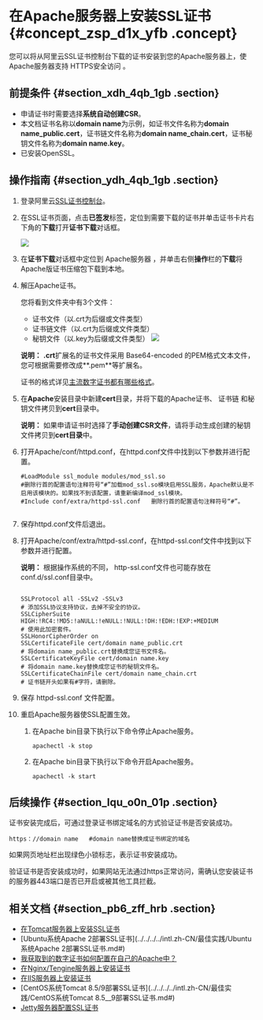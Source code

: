 # 在Apache服务器上安装SSL证书 {#concept_zsp_d1x_yfb .concept}

您可以将从阿里云SSL证书控制台下载的证书安装到您的Apache服务器上，使Apache服务器支持 HTTPS安全访问 。

## 前提条件 {#section_xdh_4qb_1gb .section}

-   申请证书时需要选择**系统自动创建CSR**。
-   本文档证书名称以**domain name**为示例，如证书文件名称为**domain name\_public.cert**，证书链文件名称为**domain name\_chain.cert**，证书秘钥文件名称为**domain name.key**。
-   已安装OpenSSL。

## 操作指南 {#section_ydh_4qb_1gb .section}

1.  登录阿里云[SSL证书控制台](https://yundunnext.console.aliyun.com/?spm=5176.2020520001.aliyun_sidebar.108.356a4bd3MLXFkb&p=cas#/overview/cn-hangzhou)。
2.  在SSL证书页面，点击**已签发**标签，定位到需要下载的证书并单击证书卡片右下角的**下载**打开**证书下载**对话框。

    ![](http://static-aliyun-doc.oss-cn-hangzhou.aliyuncs.com/assets/img/66001/156103388939177_zh-CN.jpg)

3.  在**证书下载**对话框中定位到 Apache服务器 ，并单击右侧**操作**栏的**下载**将Apache版证书压缩包下载到本地。
4.  解压Apache证书。

    您将看到文件夹中有3个文件：

    -   证书文件（以.crt为后缀或文件类型）
    -   证书链文件（以.crt为后缀或文件类型）
    -   秘钥文件（以.key为后缀或文件类型）
    ![](http://static-aliyun-doc.oss-cn-hangzhou.aliyuncs.com/assets/img/66001/156103388933689_zh-CN.png)

    **说明：** **.crt**扩展名的证书文件采用 Base64-encoded 的PEM格式文本文件，您可根据需要修改成**.pem**等扩展名。

    证书的格式详见[主流数字证书都有哪些格式](https://www.alibabacloud.com/help/faq-detail/42214.htm)。

5.  在**Apache**安装目录中新建**cert**目录，并将下载的Apache证书、 证书链 和秘钥文件拷贝到**cert**目录中。

    **说明：** 如果申请证书时选择了**手动创建CSR文件**，请将手动生成创建的秘钥文件拷贝到**cert目录**中。

6.  打开Apache/conf/httpd.conf，在httpd.conf文件中找到以下参数并进行配置。

    ``` {#codeblock_vj3_m4j_m4z}
    #LoadModule ssl_module modules/mod_ssl.so   
    #删除行首的配置语句注释符号“#”加载mod_ssl.so模块启用SSL服务，Apache默认是不启用该模块的。如果找不到该配置，请重新编译mod_ssl模块。
    #Include conf/extra/httpd-ssl.conf   删除行首的配置语句注释符号“#”。
    						
    ```

7.  保存httpd.conf文件后退出。
8.  打开Apache/conf/extra/httpd-ssl.conf，在httpd-ssl.conf文件中找到以下参数并进行配置。

    **说明：** 根据操作系统的不同， http-ssl.conf文件也可能存放在conf.d/ssl.conf目录中。

    ``` {#codeblock_pln_6w3_3ng}
    
    SSLProtocol all -SSLv2 -SSLv3    
    # 添加SSL协议支持协议，去掉不安全的协议。
    SSLCipherSuite HIGH:!RC4:!MD5:!aNULL:!eNULL:!NULL:!DH:!EDH:!EXP:+MEDIUM    
    # 使用此加密套件。
    SSLHonorCipherOrder on
    SSLCertificateFile cert/domain name_public.crt    
    # 将domain name_public.crt替换成您证书文件名。
    SSLCertificateKeyFile cert/domain name.key    
    # 将domain name.key替换成您证书的秘钥文件名。
    SSLCertificateChainFile cert/domain name_chain.crt   
    # 证书链开头如果有#字符，请删除。
    ```

9.  保存 httpd-ssl.conf 文件配置。
10. 重启Apache服务器使SSL配置生效。
    1.  在Apache bin目录下执行以下命令停止Apache服务。

        ``` {#codeblock_4m8_i2n_6ct}
        apachectl -k stop
        ```

    2.  在Apache bin目录下执行以下命令开启Apache服务。

        ``` {#codeblock_7ja_5lf_ta0}
        apachectl -k start
        ```


## 后续操作 {#section_lqu_o0n_01p .section}

证书安装完成后，可通过登录证书绑定域名的方式验证证书是否安装成功。

``` {#codeblock_tmi_f7y_x1b}
https：//domain name   #domain name替换成证书绑定的域名
```

如果网页地址栏出现绿色小锁标志，表示证书安装成功。

验证证书是否安装成功时，如果网站无法通过https正常访问，需确认您安装证书的服务器443端口是否已开启或被其他工具拦截。

## 相关文档 {#section_pb6_zff_hrb .section}

-   [在Tomcat服务器上安装SSL证书](intl.zh-CN/用户指南/下载证书并安装到其他服务器/Tomcat服务器安装SSL证书/安装PFX格式证书.md#)
-   [Ubuntu系统Apache 2部署SSL证书](../../../../intl.zh-CN/最佳实践/Ubuntu系统Apache 2部署SSL证书.md#)
-   [我获取到的数字证书如何配置在自己的Apache中？](../../../../intl.zh-CN/常见问题/常见问题/我获取到的数字证书如何配置在自己的Apache中？.md#)
-   [在Nginx/Tengine服务器上安装证书](intl.zh-CN/用户指南/下载证书并安装到其他服务器/在Nginx__Tengine服务器上安装证书.md#)
-   [在IIS服务器上安装证书](intl.zh-CN/用户指南/下载证书并安装到其他服务器/在IIS服务器上安装证书.md#)
-   [CentOS系统Tomcat 8.5/9部署SSL证书](../../../../intl.zh-CN/最佳实践/CentOS系统Tomcat 8.5__9部署SSL证书.md#)
-   [Jetty服务器配置SSL证书](../../../../intl.zh-CN/常见问题/常见问题/Jetty服务器配置SSL证书.md#)

